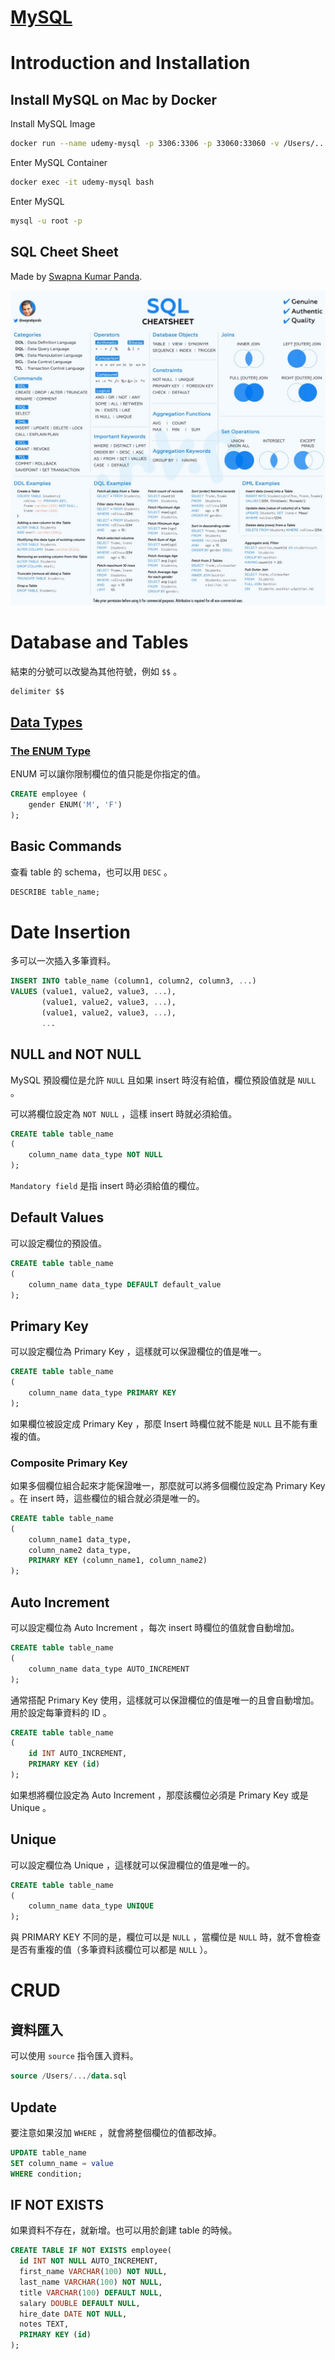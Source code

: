 # [MySQL](https://www.udemy.com/course/sql-mysql)

# Introduction and Installation

## Install MySQL on Mac by Docker

Install MySQL Image

```bash
docker run --name udemy-mysql -p 3306:3306 -p 33060:33060 -v /Users/...udemy-mysql-volume:/root -e MYSQL_ROOT_PASSWORD=1234 -d mysql:8
```

Enter MySQL Container

```bash
docker exec -it udemy-mysql bash
```

Enter MySQL

```bash
mysql -u root -p
```

## SQL Cheet Sheet

Made by [Swapna Kumar Panda](https://twitter.com/swapnakpanda/status/1650118619777384449/photo/1).

![SQL Cheet Sheet](./assets/sql-cheetsheet.jpeg)

# Database and Tables

結束的分號可以改變為其他符號，例如 `$$` 。

```sql
delimiter $$
```

## [Data Types](https://dev.mysql.com/doc/refman/8.0/en/data-types.html)

### [The ENUM Type](https://dev.mysql.com/doc/refman/8.0/en/enum.html)

ENUM 可以讓你限制欄位的值只能是你指定的值。

```sql
CREATE employee (
    gender ENUM('M', 'F')
);
```

## Basic Commands

查看 table 的 schema，也可以用 `DESC` 。

```sql
DESCRIBE table_name;
```

# Date Insertion

多可以一次插入多筆資料。

```sql
INSERT INTO table_name (column1, column2, column3, ...)
VALUES (value1, value2, value3, ...),
       (value1, value2, value3, ...),
       (value1, value2, value3, ...),
       ...
```

## NULL and NOT NULL

MySQL 預設欄位是允許 `NULL` 且如果 insert 時沒有給值，欄位預設值就是 `NULL` 。

可以將欄位設定為 `NOT NULL` ，這樣 insert 時就必須給值。

```sql
CREATE table table_name
(
    column_name data_type NOT NULL
);
```

`Mandatory field` 是指 insert 時必須給值的欄位。


## Default Values

可以設定欄位的預設值。

```sql
CREATE table table_name
(
    column_name data_type DEFAULT default_value
);
```

## Primary Key

可以設定欄位為 Primary Key ，這樣就可以保證欄位的值是唯一。

```sql
CREATE table table_name
(
    column_name data_type PRIMARY KEY
);
```

如果欄位被設定成 Primary Key ，那麼 Insert 時欄位就不能是 `NULL` 且不能有重複的值。

### Composite Primary Key

如果多個欄位組合起來才能保證唯一，那麼就可以將多個欄位設定為 Primary Key 。在 insert 時，這些欄位的組合就必須是唯一的。

```sql
CREATE table table_name
(
    column_name1 data_type,
    column_name2 data_type,
    PRIMARY KEY (column_name1, column_name2)
);
```

## Auto Increment

可以設定欄位為 Auto Increment ，每次 insert 時欄位的值就會自動增加。

```sql
CREATE table table_name
(
    column_name data_type AUTO_INCREMENT
);
```

通常搭配 Primary Key 使用，這樣就可以保證欄位的值是唯一的且會自動增加。用於設定每筆資料的 ID 。

```sql
CREATE table table_name
(
    id INT AUTO_INCREMENT,
    PRIMARY KEY (id)
); 
```

如果想將欄位設定為 Auto Increment ，那麼該欄位必須是 Primary Key 或是 Unique 。

## Unique

可以設定欄位為 Unique ，這樣就可以保證欄位的值是唯一的。

```sql
CREATE table table_name
(
    column_name data_type UNIQUE
);
```

與 PRIMARY KEY 不同的是，欄位可以是 `NULL` ，當欄位是 `NULL` 時，就不會檢查是否有重複的值（多筆資料該欄位可以都是 `NULL` ）。

# CRUD

## 資料匯入

可以使用 `source` 指令匯入資料。

```sql
source /Users/.../data.sql
```

## Update

要注意如果沒加 `WHERE` ，就會將整個欄位的值都改掉。

```sql
UPDATE table_name
SET column_name = value
WHERE condition;
```

## IF NOT EXISTS

如果資料不存在，就新增。也可以用於創建 table 的時候。

```sql
CREATE TABLE IF NOT EXISTS employee(
  id INT NOT NULL AUTO_INCREMENT,
  first_name VARCHAR(100) NOT NULL,
  last_name VARCHAR(100) NOT NULL,
  title VARCHAR(100) DEFAULT NULL,
  salary DOUBLE DEFAULT NULL,
  hire_date DATE NOT NULL,
  notes TEXT,
  PRIMARY KEY (id)
);
```